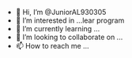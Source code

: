 - 👋 Hi, I’m @JuniorAL930305
- 👀 I’m interested in ...lear program
- 🌱 I’m currently learning ...
- 💞️ I’m looking to collaborate on ...
- 📫 How to reach me ...

<!---
JuniorAL930305/JuniorAL930305 is a ✨ special ✨ repository because its `README.md` (this file) appears on your GitHub profile.
You can click the Preview link to take a look at your changes.
--->
